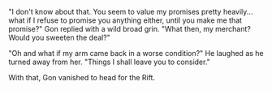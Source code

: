 "I don't know about that. You seem to value my promises pretty heavily... what if I refuse to promise you anything either, until you make me that promise?" Gon replied with a wild broad grin. "What then, my merchant? Would you sweeten the deal?"

"Oh and what if my arm came back in a worse condition?" He laughed as he turned away from her. "Things I shall leave you to consider."

With that, Gon vanished to head for the Rift.